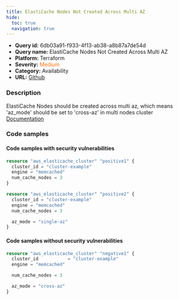 ```yaml
---
title: ElastiCache Nodes Not Created Across Multi AZ
hide:
  toc: true
  navigation: true
---
```


<style>
  .highlight .hll {
    background-color: #ff171742;
  }
  .md-content {
    max-width: 1100px;
    margin: 0 auto;
  }
</style>

-   **Query id:** 6db03a91-f933-4f13-ab38-a8b87a7de54d
-   **Query name:** ElastiCache Nodes Not Created Across Multi AZ
-   **Platform:** Terraform
-   **Severity:** <span style="color:#ff7213">Medium</span>
-   **Category:** Availability
-   **URL:** [Github](https://github.com/Checkmarx/kics/tree/master/assets/queries/terraform/aws/elasticache_nodes_not_created_across_multi_az)

### Description
ElastiCache Nodes should be created across multi az, which means 'az_mode' should be set to 'cross-az' in multi nodes cluster<br>
[Documentation](https://registry.terraform.io/providers/hashicorp/aws/latest/docs/resources/elasticache_cluster)

### Code samples
#### Code samples with security vulnerabilities
```tf title="Positive test num. 1 - tf file" hl_lines="1 12"
resource "aws_elasticache_cluster" "positive1" {
  cluster_id = "cluster-example"
  engine = "memcached"
  num_cache_nodes = 3
}

resource "aws_elasticache_cluster" "positive2" {
  cluster_id = "cluster-example"
  engine = "memcached"
  num_cache_nodes = 3

  az_mode = "single-az"
}
```


#### Code samples without security vulnerabilities
```tf title="Negative test num. 1 - tf file"
resource "aws_elasticache_cluster" "negative1" {
  cluster_id           = "cluster-example"
  engine = "memcached"

  num_cache_nodes = 3

  az_mode = "cross-az"
}
```
